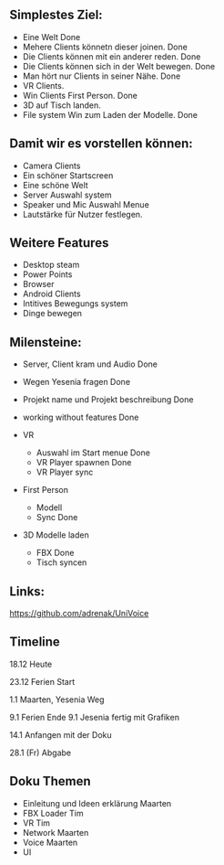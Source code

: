 
## Simplestes Ziel:
- Eine Welt                                     Done
- Mehere Clients könnetn dieser joinen.         Done
- Die Clients können mit ein anderer reden.     Done
- Die Clients können sich in der Welt bewegen.  Done
- Man hört nur Clients in seiner Nähe.          Done
- VR Clients.                                   
- Win Clients First Person.                     Done
- 3D auf Tisch landen.                          
- File system Win zum Laden der Modelle.        Done

## Damit wir es vorstellen können:
- Camera Clients
- Ein schöner Startscreen
- Eine schöne Welt
- Server Auswahl system
- Speaker und Mic Auswahl Menue
- Lautstärke für Nutzer festlegen.
## Weitere Features
- Desktop steam  
- Power Points
- Browser
- Android Clients
- Intitives Bewegungs system
- Dinge bewegen

## Milensteine:
- Server, Client kram und Audio                 Done
- Wegen Yesenia fragen                          Done
- Projekt name und Projekt beschreibung         Done
- working without features                      Done

- VR  
    - Auswahl im Start menue                    Done      
    - VR Player spawnen                         Done
    - VR Player sync                            
- First Person
    - Modell                                    
    - Sync                                      Done
- 3D Modelle laden 
    - FBX                                       Done
    - Tisch syncen                              


## Links:
https://github.com/adrenak/UniVoice


## Timeline

18.12 Heute


23.12 Ferien Start


1.1 Maarten, Yesenia Weg

                
9.1 Ferien Ende
9.1 Jesenia fertig mit Grafiken

14.1 Anfangen mit der Doku

28.1 (Fr) Abgabe


## Doku Themen
- Einleitung und Ideen erklärung Maarten
- FBX Loader    Tim
- VR            Tim
- Network       Maarten
- Voice         Maarten
- UI